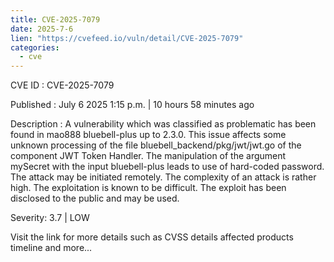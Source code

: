 ```yaml
--- 
title: CVE-2025-7079
date: 2025-7-6
lien: "https://cvefeed.io/vuln/detail/CVE-2025-7079"
categories:
  - cve
---
```


CVE ID : CVE-2025-7079

Published :  July 6
2025
1:15 p.m. | 10 hours
58 minutes ago

Description : A vulnerability
which was classified as problematic
has been found in mao888 bluebell-plus up to 2.3.0. This issue affects some unknown processing of the file bluebell_backend/pkg/jwt/jwt.go of the component JWT Token Handler. The manipulation of the argument mySecret with the input bluebell-plus leads to use of hard-coded password. The attack may be initiated remotely. The complexity of an attack is rather high. The exploitation is known to be difficult. The exploit has been disclosed to the public and may be used.

Severity: 3.7 | LOW

Visit the link for more details
such as CVSS details
affected products
timeline
and more...
